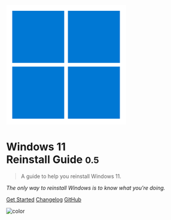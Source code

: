 ![logo](_media/logo.png)

# Windows 11<br />Reinstall Guide <small>0.5</small>

> A guide to help you reinstall Windows 11.

*The only way to reinstall Windows is to know what you're doing.*

[Get Started](README.md)
[Changelog](changelog.md)
[GitHub](https://github.com/visnes/windows-reinstall-guide)

![color](#f0f0f0)